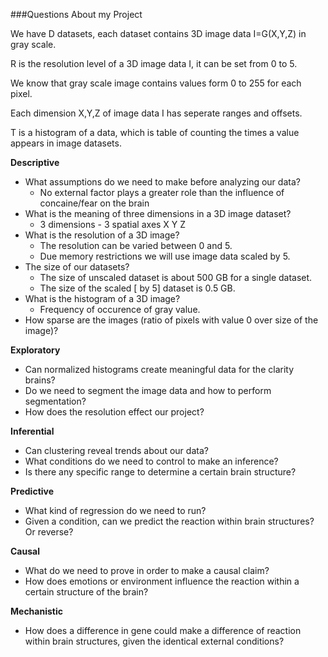 ###Questions About my Project

We have D datasets, each dataset contains 3D image data I=G(X,Y,Z) in gray scale.

R is the resolution level of a 3D image data I, it can be set from 0 to 5.

We know that gray scale image contains values form 0 to 255 for each pixel.

Each dimension X,Y,Z of image data I has seperate ranges and offsets.

T is a histogram of a data, which is table of counting the times a value appears in image datasets.

**Descriptive** <br />

* What assumptions do we need to make before analyzing our data?
  * No external factor plays a greater role than the influence of concaine/fear on the brain 
* What is the meaning of three dimensions in a 3D image dataset?
  * 3 dimensions - 3 spatial axes X Y Z
* What is the resolution of a 3D image? 
  *  The resolution can be varied between 0 and 5. 
  *  Due memory restrictions we will use image data scaled by 5. 
* The size of our datasets?
  * The size of unscaled dataset is about 500 GB for a single dataset. 
  * The size of the scaled [ by 5] dataset is 0.5 GB. 
* What is the histogram of a 3D image?
  * Frequency of occurence of gray value. 
* How sparse are the images (ratio of pixels with value 0 over size of the image)?

**Exploratory** <br />

* Can normalized histograms create meaningful data for the clarity brains?
* Do we need to segment the image data and how to perform segmentation?
* How does the resolution effect our project?


**Inferential** <br />

* Can clustering reveal trends about our data?
* What conditions do we need to control to make an inference?
* Is there any specific range to determine a certain brain structure?

**Predictive** <br />

* What kind of regression do we need to run?
* Given a condition, can we predict the reaction within brain structures? Or reverse?

**Causal** <br />

* What do we need to prove in order to make a causal claim?
* How does emotions or environment influence the reaction within a certain structure of the brain?

**Mechanistic** <br />

* How does a difference in gene could make a difference of reaction within brain structures, given the identical external conditions?

